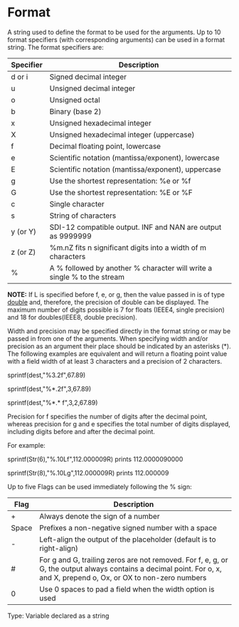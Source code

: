 # Format

A string used to define the format to be used for the arguments. Up to 10 format specifiers (with corresponding arguments) can be used in a format string. The format specifiers are:

| Specifier | Description                                                             |
| --------- | ----------------------------------------------------------------------- |
| d or i    | Signed decimal integer                                                  |
| u         | Unsigned decimal integer                                                |
| o         | Unsigned octal                                                          |
| b         | Binary (base 2)                                                         |
| x         | Unsigned hexadecimal integer                                            |
| X         | Unsigned hexadecimal integer (uppercase)                                |
| f         | Decimal floating point, lowercase                                       |
| e         | Scientific notation (mantissa/exponent), lowercase                      |
| E         | Scientific notation (mantissa/exponent), uppercase                      |
| g         | Use the shortest representation: %e or %f                               |
| G         | Use the shortest representation: %E or %F                               |
| c         | Single character                                                        |
| s         | String of characters                                                    |
| y (or Y)  | SDI-12 compatible output. INF and NAN are output as 9999999             |
| z (or Z)  | %m.nZ fits n significant digits into a width of m characters            |
| %         | A % followed by another % character will write a single % to the stream |

**NOTE:** If L is specified before f, e, or g, then the value passed in is of type [double](../Info/DoublePrecArith.md) and, therefore, the precision of double can be displayed. The maximum number of digits possible is 7 for floats (IEEE4, single precision) and 18 for doubles(IEEE8, double precision).

Width and precision may be specified directly in the format string or may be passed in from one of the arguments. When specifying width and/or precision as an argument their place should be indicated by an asterisks (\*). The following examples are equivalent and will return a floating point value with a field width of at least 3 characters and a precision of 2 characters.

sprintf(dest,"%3.2f",67.89)

sprintf(dest,"%\*.2f",3,67.89)

sprintf(dest,"%\*.\* f",3,2,67.89)

Precision for f specifies the number of digits after the decimal point, whereas precision for g and e specifies the total number of digits displayed, including digits before and after the decimal point.

For example:

sprintf(Str(6),"%.10Lf",112.000009R) prints 112.0000090000

sprintf(Str(8),"%.10Lg",112.000009R) prints 112.000009

Up to five Flags can be used immediately following the % sign:

| Flag  | Description                                                                                                                                                           |
| ----- | --------------------------------------------------------------------------------------------------------------------------------------------------------------------- |
| +     | Always denote the sign of a number                                                                                                                                    |
| Space | Prefixes a non-negative signed number with a space                                                                                                                    |
| -     | Left-align the output of the placeholder (default is to right-align)                                                                                                  |
| #     | For g and G, trailing zeros are not removed. For f, e, g, or G, the output always contains a decimal point. For o, x, and X, prepend o, Ox, or OX to non-zero numbers |
| 0     | Use 0 spaces to pad a field when the width option is used                                                                                                             |

Type: Variable declared as a string
